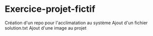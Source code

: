 # Exercice-projet-fictif
Création d'un repo pour l'acclimatation au système
Ajout d'un fichier solution.txt
Ajout d'une image au projet
